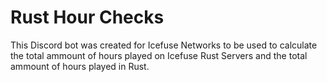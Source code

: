 # Rust Hour Checks
 This Discord bot was created for Icefuse Networks to be used to calculate the total ammount of hours played on Icefuse Rust Servers and the total ammount of hours played in Rust.
